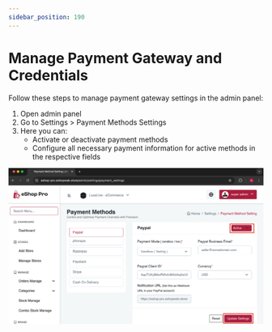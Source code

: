 ```yaml
---
sidebar_position: 190
---
```

# Manage Payment Gateway and Credentials

Follow these steps to manage payment gateway settings in the admin panel:

1. Open admin panel
2. Go to Settings > Payment Methods Settings
3. Here you can:
   - Activate or deactivate payment methods
   - Configure all necessary payment information for active methods in the respective fields

![Payment Gateway Settings](./img/payment.png)